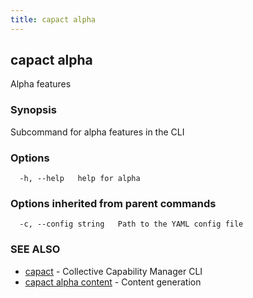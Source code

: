 ```yaml
---
title: capact alpha
---
```


## capact alpha

Alpha features

### Synopsis

Subcommand for alpha features in the CLI

### Options

```
  -h, --help   help for alpha
```

### Options inherited from parent commands

```
  -c, --config string   Path to the YAML config file
```

### SEE ALSO

* [capact](capact.md)	 - Collective Capability Manager CLI
* [capact alpha content](capact_alpha_content.md)	 - Content generation

